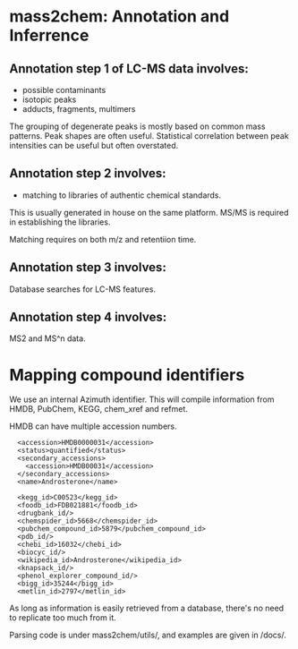 # mass2chem: Annotation and Inferrence


## Annotation step 1 of LC-MS data involves:

- possible contaminants
- isotopic peaks
- adducts, fragments, multimers 

The grouping of degenerate peaks is mostly based on common mass patterns.
Peak shapes are often useful.
Statistical correlation between peak intensities can be useful but often overstated.


## Annotation step 2 involves:

- matching to libraries of authentic chemical standards.

This is usually generated in house on the same platform. MS/MS is required in establishing the libraries.

Matching requires on both m/z and retentiion time.


## Annotation step 3 involves:

Database searches for LC-MS features.

## Annotation step 4 involves:

MS2 and MS^n data.


# Mapping compound identifiers 

We use an internal Azimuth identifier. 
This will compile information from HMDB, PubChem, KEGG, chem_xref and refmet.

HMDB can have multiple accession numbers. 

	  <accession>HMDB0000031</accession>
	  <status>quantified</status>
	  <secondary_accessions>
	    <accession>HMDB00031</accession>
	  </secondary_accessions>
	  <name>Androsterone</name>
	  
	  <kegg_id>C00523</kegg_id>
	  <foodb_id>FDB021881</foodb_id>
	  <drugbank_id/>
	  <chemspider_id>5668</chemspider_id>
	  <pubchem_compound_id>5879</pubchem_compound_id>
	  <pdb_id/>
	  <chebi_id>16032</chebi_id>
	  <biocyc_id/>
	  <wikipedia_id>Androsterone</wikipedia_id>
	  <knapsack_id/>
	  <phenol_explorer_compound_id/>
	  <bigg_id>35244</bigg_id>
	  <metlin_id>2797</metlin_id>
	  
As long as information is easily retrieved from a database, there's no need to replicate too much from it.

Parsing code is under mass2chem/utils/, and examples are given in /docs/.
 